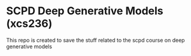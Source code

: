 # SCPD Deep Generative Models (xcs236)
This repo is created to save the stuff related to the scpd course on deep generative models
